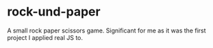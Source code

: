 # rock-und-paper
A small rock paper scissors game. Significant for me as it was the first project I applied real JS to. 
